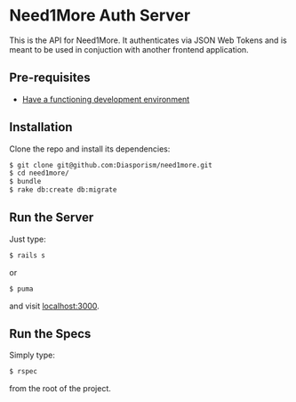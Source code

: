 Need1More Auth Server
=========
This is the API for Need1More. It authenticates via JSON Web Tokens and is meant to be used in conjuction with another frontend application.

Pre-requisites
---------------
- [Have a functioning development environment](http://tutorials.jumpstartlab.com/topics/environment/environment.html)

Installation
--------------
Clone the repo and install its dependencies:
```sh
$ git clone git@github.com:Diasporism/need1more.git
$ cd need1more/
$ bundle
$ rake db:create db:migrate
```

Run the Server
---------------
Just type:
```sh
$ rails s
```
or
```sh
$ puma
```
and visit [localhost:3000](http://localhost:3000).

Run the Specs
---------------
Simply type:
```sh
$ rspec
```
from the root of the project.
